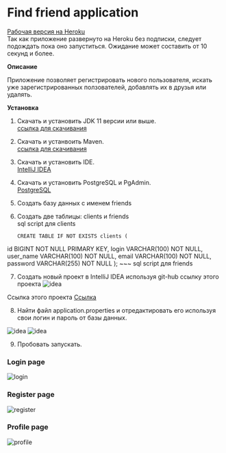 # Find friend application

[Рабочая версия на Heroku](https://clients-firends-app.herokuapp.com/)    
Так как приложение развернуто на Heroku без подписки, следует подождать пока оно запуститься.
Ожидание может составить от 10 секунд и более.

**Описание**

Приложение позволяет регистрировать нового пользователя, искать уже зарегистрированных ползователей, добавлять их в друзья или удалять.

**Установка**

1. Скачать и установить JDK 11 версии или выше.    
[ссылка для скачивания](https://www.oracle.com/java/technologies/javase/jdk11-archive-downloads.html)

2. Скачать и устанвоить Maven.    
[ccылка для скачивания](https://maven.apache.org/download.cgi)

3. Скачать и установить IDE.    
[IntelliJ IDEA](https://www.jetbrains.com/ru-ru/idea/download/#section=windows)

4. Скачать и установить PostgreSQL и PgAdmin.    
[PostgreSQL](https://www.postgresql.org/)

5. Создать базу данных с именем friends   
6. Создать две таблицы: clients и friends    
    sql script для clients    
    ~~~
    CREATE TABLE IF NOT EXISTS clients (
id BIGINT NOT NULL PRIMARY KEY,
login VARCHAR(100) NOT NULL,
user_name VARCHAR(100) NOT NULL,
email VARCHAR(100) NOT NULL,
password VARCHAR(255) NOT NULL
);
    ~~~
    sql script для friends

7. Создать новый проект в IntelliJ IDEA используя git-hub ссылку этого проекта 
![idea](https://user-images.githubusercontent.com/42876203/153384662-85f4d7a5-28d3-4762-952b-aa7a3b022d77.png)

Ссылка этого проекта
[Ссылка](https://github.com/kostyaFrom/friendApp.git)

8. Найти файл application.properties и отредактировать его используя свои логин и пароль от базы данных.

![idea](https://user-images.githubusercontent.com/42876203/153388641-51761ef8-e1a3-4e55-aad2-bd6d9585a29f.png)
![idea](https://user-images.githubusercontent.com/42876203/153389766-2e51dd2f-4932-44df-8d19-7a3f3b45a056.png)

9. Пробовать запускать.

### Login page
![login](https://user-images.githubusercontent.com/42876203/153273270-fa9cc245-31f4-444c-a172-cd05e8795004.jpg)

### Register page
![register](https://user-images.githubusercontent.com/42876203/153273577-afda30ab-0bb3-4ac9-b60e-5f318907f25c.jpg)

### Profile page
![profile](https://user-images.githubusercontent.com/42876203/153392670-2d92227a-366a-4055-88fa-9b56282ffce3.png)


